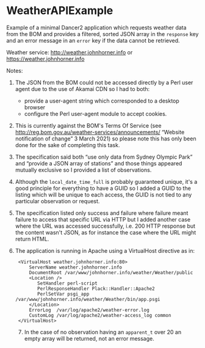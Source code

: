 # WeatherAPIExample

Example of a minimal Dancer2 application which requests weather data from the BOM and provides a filtered, sorted JSON array in the `response` key and an error message in an `error` key if the data cannot be retrieved.

Weather service: http://weather.johnhorner.info or https://weather.johnhorner.info

Notes:

1. The JSON from the BOM could not be accessed directly by a Perl user agent due to the use of Akamai CDN so I had to both:
   * provide a user-agent string which corresponded to a desktop browser
   * configure the Perl user-agent module to accept cookies.
2. This is currently against the BOM's Terms Of Service (see http://reg.bom.gov.au/weather-services/announcements/ “Website notification of change”
3 March 2021) so please note this has only been done for the sake of completing this task.
3. The specification said both “use only data from Sydney Olympic Park” and “provide a JSON array of stations” and those things appeared mutually exclusive so I provided a list of observations.
4. Although the `local_date_time_full` is probably guaranteed unique, it's a good principle for everything to have a GUID so I added a GUID to the listing which will be unique to each access, the GUID is not tied to any particular observation or request.
5. The specification listed only success and failure where failure meant failure to access that specific URL via HTTP but I added another case where the URL was accessed successfully, i.e. 200 HTTP response but the content wasn't JSON, as for instance the case where the URL might return HTML.
6. The application is running in Apache using a VirtualHost directive as in:

        <VirtualHost weather.johnhorner.info:80>
            ServerName weather.johnhorner.info
            DocumentRoot /var/www/johnhorner.info/weather/Weather/public
            <Location />
               SetHandler perl-script
               PerlResponseHandler Plack::Handler::Apache2
               PerlSetVar psgi_app /var/www/johnhorner.info/weather/Weather/bin/app.psgi
            </Location>
            ErrorLog  /var/log/apache2/weather-error.log
            CustomLog /var/log/apache2/weather-access_log common
        </VirtualHost>
   
   7. In the case of no observation having an `apparent_t` over 20 an empty array will be returned, not an error message.
